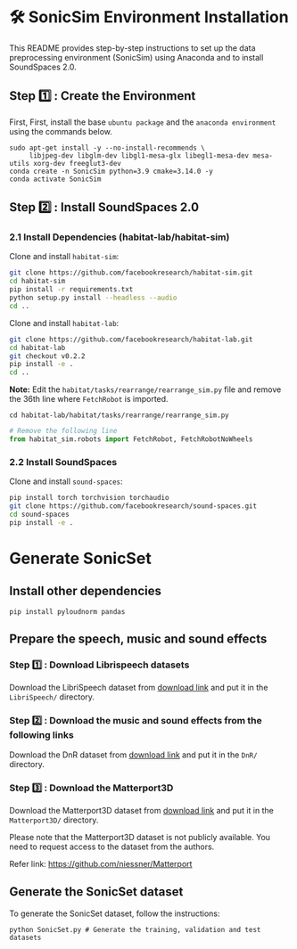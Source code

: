 # 🛠️ SonicSim Environment Installation

This README provides step-by-step instructions to set up the data preprocessing environment (SonicSim) using Anaconda and to install SoundSpaces 2.0.

## Step 1️⃣ : Create the Environment  

First, First, install the base `ubuntu package` and the `anaconda environment` using the commands below.

```shell
sudo apt-get install -y --no-install-recommends \
     libjpeg-dev libglm-dev libgl1-mesa-glx libegl1-mesa-dev mesa-utils xorg-dev freeglut3-dev
conda create -n SonicSim python=3.9 cmake=3.14.0 -y
conda activate SonicSim
```

## Step 2️⃣ : Install SoundSpaces 2.0

### 2.1 Install Dependencies (habitat-lab/habitat-sim)

Clone and install `habitat-sim`:

```bash
git clone https://github.com/facebookresearch/habitat-sim.git
cd habitat-sim
pip install -r requirements.txt
python setup.py install --headless --audio
cd ..
```

Clone and install `habitat-lab`:

```bash
git clone https://github.com/facebookresearch/habitat-lab.git
cd habitat-lab
git checkout v0.2.2
pip install -e .
cd ..
```

**Note:** Edit the `habitat/tasks/rearrange/rearrange_sim.py` file and remove the 36th line where `FetchRobot` is imported.

```shell
cd habitat-lab/habitat/tasks/rearrange/rearrange_sim.py
```

```python
# Remove the following line
from habitat_sim.robots import FetchRobot, FetchRobotNoWheels
```


### 2.2 Install SoundSpaces

Clone and install `sound-spaces`:

```bash
pip install torch torchvision torchaudio
git clone https://github.com/facebookresearch/sound-spaces.git
cd sound-spaces
pip install -e .
```

# Generate SonicSet

## Install other dependencies

```shell
pip install pyloudnorm pandas
```


## Prepare the speech, music and sound effects

### Step 1️⃣ : Download Librispeech datasets

Download the LibriSpeech dataset from [download link](https://www.openslr.org/12) and put it in the `LibriSpeech/` directory.

### Step 2️⃣ : Download the music and sound effects from the following links

Download the DnR dataset from [download link](https://zenodo.org/records/6949108#.Y9B37S-B3yI) and put it in the `DnR/` directory.

### Step 3️⃣ : Download the Matterport3D

Download the Matterport3D dataset from [download link](https://niessner.github.io/Matterport/) and put it in the `Matterport3D/` directory.

Please note that the Matterport3D dataset is not publicly available. You need to request access to the dataset from the authors.

Refer link: https://github.com/niessner/Matterport

## Generate the SonicSet dataset

To generate the SonicSet dataset, follow the instructions:
```shell
python SonicSet.py # Generate the training, validation and test datasets
```